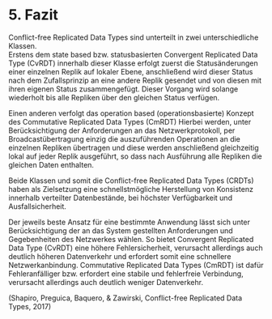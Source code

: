 # 5. Fazit  Conflict-free Replicated Data Types sind unterteilt in zwei unterschiedliche Klassen.   Erstens dem state based bzw. statusbasierten Convergent Replicated Data Type (CvRDT) innerhalb dieser Klasse erfolgt zuerst die Statusänderungen einer einzelnen Replik auf lokaler Ebene, anschließend wird dieser Status nach dem Zufallsprinzip an eine andere Replik gesendet und von diesen mit ihren eigenen Status zusammengefügt. Dieser Vorgang wird solange wiederholt bis alle Repliken über den gleichen Status verfügen.   Einen anderen verfolgt das operation based (operationsbasierte) Konzept des Commutative Replicated Data Types (CmRDT) Hierbei werden, unter Berücksichtigung der Anforderungen an das Netzwerkprotokoll, per Broadcastübertragung einzig die auszuführenden Operationen an die einzelnen Repliken übertragen und diese werden anschließend gleichzeitig lokal auf jeder Replik ausgeführt, so dass nach Ausführung alle Repliken die gleichen Daten enthalten.   Beide Klassen und somit die Conflict-free Replicated Data Types (CRDTs) haben als Zielsetzung eine schnellstmögliche Herstellung von Konsistenz innerhalb verteilter Datenbestände, bei höchster Verfügbarkeit und Ausfallsicherheit.  Der jeweils beste Ansatz für eine bestimmte Anwendung lässt sich unter Berücksichtigung der an das System gestellten Anforderungen und Gegebenheiten des Netzwerkes wählen.So bietet Convergent Replicated Data Type (CvRDT) eine höhere Fehlersicherheit, verursacht allerdings auch deutlich höheren Datenverkehr und erfordert somit eine schnellere Netzwerkanbindung.Commutative Replicated Data Types (CmRDT) ist dafür Fehleranfälliger bzw. erfordert eine stabile und fehlerfreie Verbindung, verursacht allerdings auch deutlich weniger Datenverkehr.(Shapiro, Preguica, Baquero, & Zawirski, Conflict-free Replicated Data Types, 2017)